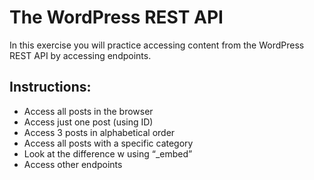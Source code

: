 # The WordPress REST API

In this exercise you will practice accessing content from the WordPress REST API by accessing endpoints.

## Instructions:

- Access all posts in the browser
- Access just one post (using ID)
- Access 3 posts in alphabetical order
- Access all posts with a specific category
- Look at the difference w using “\_embed”
- Access other endpoints
